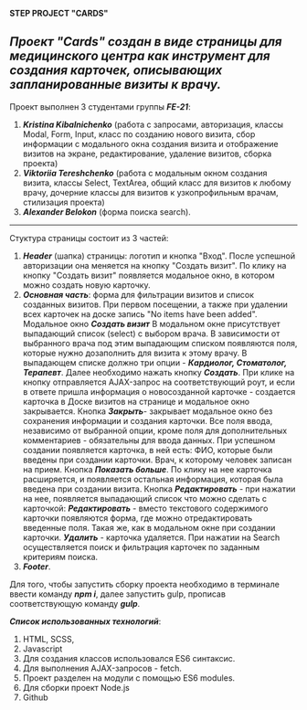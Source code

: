 **STEP PROJECT "CARDS"**

## **_Проект "Cards" создан в виде страницы для медицинского центра как инструмент для создания карточек, описывающих запланированные визиты к врачу._**

Проект выполнен 3 студентами группы **_FE-21_**:

1. **_Kristina Kibalnichenko_** (работа с запросами, авторизация, классы Modal, Form, Input, класс по созданию нового визита, сбор информации с модального окна создания визита и отображение визитов на экране, редактирование, удаление визитов, сборка проекта)
2. **_Viktoriia Tereshchenko_** (работа с модальным окном создания визита, классы Select, TextArea, общий класс для визитов к любому врачу, дочерние классы для визитов к узкопрофильным врачам, стилизация проекта)
3. **_Alexander Belokon_** (форма поиска search).

---

Стуктура страницы состоит из 3 частей:

1. **_Header_** (шапка) страницы: логотип и кнопка "Вход". После успешной авторизации она меняется на кнопку "Создать визит". По клику на кнопку "Создать визит" появляется модальное окно, в котором можно создать новую карточку.
2. **_Основная часть_**: форма для фильтрации визитов и список созданных визитов. При первом посещении, а также при удалении всех карточек на доске запись "No items have been added".
   Модальное окно **_Создать визит_**
   В модальном окне присутствует выпадающий список (select) с выбором врача. В зависимости от выбранного врача под этим выпадающим списком появляются поля, которые нужно дозаполнить для визита к этому врачу.
   В выпадающем списке должно три опции - **_Кардиолог, Стоматолог, Терапевт_**.
   Далее необходимо нажать кнопку **_Создать_**. При клике на кнопку отправляется AJAX-запрос на соответствующий роут, и если в ответе пришла информация о новосозданной карточке - создается карточка в Доске визитов на странице и модальное окно закрывается.
   Кнопка **_Закрыть_**- закрывает модальное окно без сохранения информации и создания карточки.
   Все поля ввода, независимо от выбранной опции, кроме поля для дополнительных комментариев - обязательны для ввода данных.
   При успешном создании появляется карточка, в ней есть:
   ФИО, которые были введены при создании карточки.
   Врач, к которому человек записан на прием.
   Кнопка **_Показать больше_**. По клику на нее карточка расширяется, и появляется остальная информация, которая была введена при создании визита.
   Кнопка **_Редактировать_** - при нажатии на нее, появляется выпадающий список что можно сделать с карточкой:
   **_Редактировать_** - вместо текстового содержимого карточки появляются форма, где можно отредактировать введенные поля. Такая же, как в модальном окне при создании карточки.
   **_Удалить_** - карточка удаляется.
   При нажатии на Search осуществляется поиск и фильтрация карточек по заданным критериям поиска.
3. **_Footer_**.

Для того, чтобы запустить сборку проекта необходимо в терминале ввести команду **_npm i_**, далее запустить gulp, прописав соответствующую команду **_gulp_**.

**_Список использованных технологий_**:

1. HTML, SCSS,
2. Javascript
3. Для создания классов использовался ES6 синтаксис.
4. Для выполнения AJAX-запросов - fetch.
5. Проект разделен на модули с помощью ES6 modules.
6. Для сборки проект Node.js
7. Github
